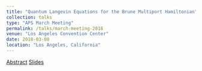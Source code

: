 ```yaml
---
title: "Quantum Langevin Equations for the Brune Multiport Hamiltonian"
collection: talks
type: "APS March Meeting"
permalink: /talks/march-meeting-2018
venue: "Los Angeles Convention Center"
date: 2018-03-08
location: "Los Angeles, California"
---
```


[Abstract](https://meetings.aps.org/Meeting/MAR18/Session/S39.9)
[Slides](https://nmaterise.github.io/files/aps_march_mtg_180308.pdf)
